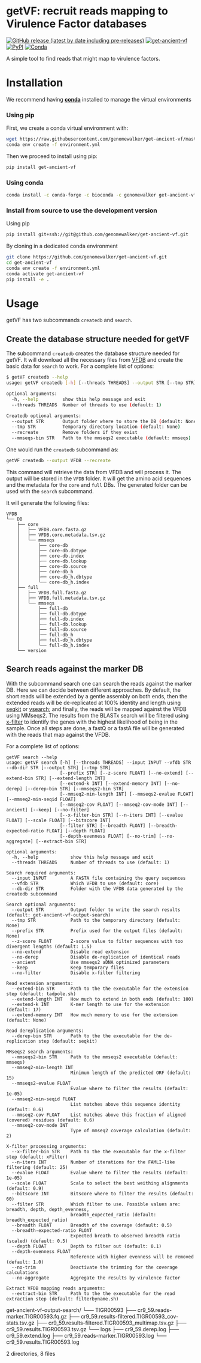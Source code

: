 
# getVF: recruit reads mapping to Virulence Factor databases


[![GitHub release (latest by date including pre-releases)](https://img.shields.io/github/v/release/genomewalker/get-ancient-vf?include_prereleases&label=version)](https://github.com/genomewalker/get-ancient-vf/releases) [![get-ancient-vf](https://github.com/genomewalker/get-ancient-vf/workflows/getVF_ci/badge.svg)](https://github.com/genomewalker/get-ancient-vf/actions) [![PyPI](https://img.shields.io/pypi/v/get-ancient-vf)](https://pypi.org/project/get-ancient-vf/) [![Conda](https://img.shields.io/conda/v/genomewalker/get-ancient-vf)](https://anaconda.org/genomewalker/get-ancient-vf)

A simple tool to find reads that might map to virulence factors. 

# Installation

We recommend having [**conda**](https://docs.conda.io/en/latest/) installed to manage the virtual environments

### Using pip

First, we create a conda virtual environment with:

```bash
wget https://raw.githubusercontent.com/genomewalker/get-ancient-vf/master/environment.yml
conda env create -f environment.yml
```

Then we proceed to install using pip:

```bash
pip install get-ancient-vf
```

### Using conda

```bash
conda install -c conda-forge -c bioconda -c genomewalker get-ancient-vf
```

### Install from source to use the development version

Using pip

```bash
pip install git+ssh://git@github.com/genomewalker/get-ancient-vf.git
```

By cloning in a dedicated conda environment

```bash
git clone https://github.com/genomewalker/get-ancient-vf.git
cd get-ancient-vf
conda env create -f environment.yml
conda activate get-ancient-vf
pip install -e .
```


# Usage

getVF has two subcommands `createdb` and `search`. 


## Create the database structure needed for getVF

The subcommand `createdb` creates the database structure needed for getVF. It will download all the necessary files from [VFDB](http://www.mgc.ac.cn/VFs/download.htm) and create the basic data for `search` to work. For a complete list of options:

```bash
$ getVF createdb --help
usage: getVF createdb [-h] [--threads THREADS] --output STR [--tmp STR] [--recreate] [--mmseqs-bin STR]

optional arguments:
  -h, --help         show this help message and exit
  --threads THREADS  Number of threads to use (default: 1)

Createdb optional arguments:
  --output STR       Output folder where to store the DB (default: None)
  --tmp STR          Temporary directory location (default: None)
  --recreate         Remove folders if they exist
  --mmseqs-bin STR   Path to the mmseqs2 executable (default: mmseqs)
```


One would run the `createdb` subcommand as:

```bash
getVF createdb --output VFDB --recreate
```

This command will retrieve the data from VFDB and will process it. The output will be stored in the `VFDB` folder. It will get the amino acid sequences and the metadata for the `core` and `full` DBs. The generated folder can be used with the `search` subcommand.

It will generate the following files:

```
VFDB
└── DB
    ├── core
    │   ├── VFDB.core.fasta.gz
    │   ├── VFDB.core.metadata.tsv.gz
    │   └── mmseqs
    │       ├── core-db
    │       ├── core-db.dbtype
    │       ├── core-db.index
    │       ├── core-db.lookup
    │       ├── core-db.source
    │       ├── core-db_h
    │       ├── core-db_h.dbtype
    │       └── core-db_h.index
    ├── full
    │   ├── VFDB.full.fasta.gz
    │   ├── VFDB.full.metadata.tsv.gz
    │   └── mmseqs
    │       ├── full-db
    │       ├── full-db.dbtype
    │       ├── full-db.index
    │       ├── full-db.lookup
    │       ├── full-db.source
    │       ├── full-db_h
    │       ├── full-db_h.dbtype
    │       └── full-db_h.index
    └── version
```

## Search reads against the marker DB

With the subcommand search one can search the reads against the marker DB. Here we can decide between different approaches. By default, the short reads will be extended by a gentle assembly on both ends, then the extended reads will be de-replicated at 100% identity and length using [seqkit]() or [vsearch](); and finally, the reads will be mapped against the VFDB using MMseqs2. The results from the BLASTx search will be filtered using [x-filter](https://github.com/genomewalker/x-filter) to identify the genes with the highest likelihood of being in the sample. Once all steps are done, a fastQ or a fastA file will be generated with the reads that map against the VFDB. 


For a complete list of options:

```
getVF search --help
usage: getVF search [-h] [--threads THREADS] --input INPUT --vfdb STR --db-dir STR [--output STR] [--tmp STR]
                    [--prefix STR] [--z-score FLOAT] [--no-extend] [--extend-bin STR] [--extend-length INT]
                    [--extend-k INT] [--extend-memory INT] [--no-derep] [--derep-bin STR] [--mmseqs2-bin STR]
                    [--mmseq2-min-length INT] [--mmseqs2-evalue FLOAT] [--mmseq2-min-seqid FLOAT]
                    [--mmseq2-cov FLOAT] [--mmseq2-cov-mode INT] [--ancient] [--keep] [--no-filter]
                    [--x-filter-bin STR] [--n-iters INT] [--evalue FLOAT] [--scale FLOAT] [--bitscore INT]
                    [--filter STR] [--breadth FLOAT] [--breadth-expected-ratio FLOAT] [--depth FLOAT]
                    [--depth-evenness FLOAT] [--no-trim] [--no-aggregate] [--extract-bin STR]

optional arguments:
  -h, --help            show this help message and exit
  --threads THREADS     Number of threads to use (default: 1)

Search required arguments:
  --input INPUT         A FASTA file containing the query sequences
  --vfdb STR            Which VFDB to use (default: core)
  --db-dir STR          Folder with the VFDB data generated by the createdb subcommand

Search optional arguments:
  --output STR          Output folder to write the search results (default: get-ancient-vf-output-search)
  --tmp STR             Path to the temporary directory (default: None)
  --prefix STR          Prefix used for the output files (default: None)
  --z-score FLOAT       Z-score value to filter sequences with too divergent lengths (default: 1.5)
  --no-extend           Disable read extension
  --no-derep            Disable de-replication of identical reads
  --ancient             Use mmseqs2 aDNA optimized parameters
  --keep                Keep temporary files
  --no-filter           Disable x-filter filtering

Read extension arguments:
  --extend-bin STR      Path to the the executable for the extension step (default: tadpole.sh)
  --extend-length INT   How much to extend in both ends (default: 100)
  --extend-k INT        K-mer length to use for the extension (default: 17)
  --extend-memory INT   How much memory to use for the extension (default: None)

Read dereplication arguments:
  --derep-bin STR       Path to the the executable for the de-replication step (default: seqkit)

MMseqs2 search arguments:
  --mmseqs2-bin STR     Path to the mmseqs2 executable (default: mmseqs)
  --mmseq2-min-length INT
                        Minimum length of the predicted ORF (default: 15)
  --mmseqs2-evalue FLOAT
                        Evalue where to filter the results (default: 1e-05)
  --mmseq2-min-seqid FLOAT
                        List matches above this sequence identity (default: 0.6)
  --mmseq2-cov FLOAT    List matches above this fraction of aligned (covered) residues (default: 0.6)
  --mmseq2-cov-mode INT
                        Type of mmseq2 coverage calculation (default: 2)

X-filter processing arguments:
  --x-filter-bin STR    Path to the the executable for the x-filter step (default: xFilter)
  --n-iters INT         Number of iterations for the FAMLI-like filtering (default: 25)
  --evalue FLOAT        Evalue where to filter the results (default: 1e-05)
  --scale FLOAT         Scale to select the best weithing alignments (default: 0.9)
  --bitscore INT        Bitscore where to filter the results (default: 60)
  --filter STR          Which filter to use. Possible values are: breadth, depth, depth_evenness,
                        breadth_expected_ratio (default: breadth_expected_ratio)
  --breadth FLOAT       Breadth of the coverage (default: 0.5)
  --breadth-expected-ratio FLOAT
                        Expected breath to observed breadth ratio (scaled) (default: 0.5)
  --depth FLOAT         Depth to filter out (default: 0.1)
  --depth-evenness FLOAT
                        Reference with higher evenness will be removed (default: 1.0)
  --no-trim             Deactivate the trimming for the coverage calculations
  --no-aggregate        Aggregate the results by virulence factor

Extract VFDB mapping reads arguments:
  --extract-bin STR     Path to the the executable for the read extraction step (default: filterbyname.sh)

```
get-ancient-vf-output-search/
└── TIGR00593
    ├── cr9_59.reads-marker.TIGR00593.fq.gz
    ├── cr9_59.results-filtered.TIGR00593_cov-stats.tsv.gz
    ├── cr9_59.results-filtered.TIGR00593_multimap.tsv.gz
    ├── cr9_59.results.TIGR00593.tsv.gz
    └── logs
        ├── cr9_59.derep.log
        ├── cr9_59.extend.log
        ├── cr9_59.reads-marker.TIGR00593.log
        └── cr9_59.results.TIGR00593.log

2 directories, 8 files
```